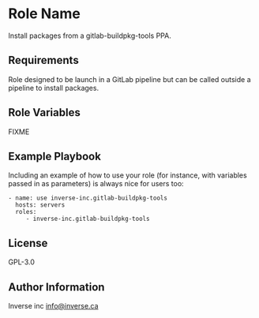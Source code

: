 Role Name
=========

Install packages from a gitlab-buildpkg-tools PPA.

Requirements
------------

Role designed to be launch in a GitLab pipeline but can be called outside a
pipeline to install packages.

Role Variables
--------------

FIXME

Example Playbook
----------------

Including an example of how to use your role (for instance, with variables passed in as parameters) is always nice for users too:

    - name: use inverse-inc.gitlab-buildpkg-tools
      hosts: servers
      roles:
         - inverse-inc.gitlab-buildpkg-tools

License
-------

GPL-3.0

Author Information
------------------

Inverse inc <info@inverse.ca>
